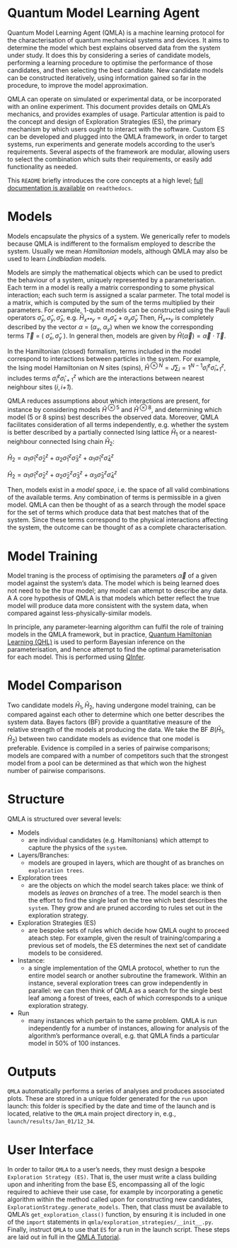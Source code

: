 # Quantum Model Learning Agent

Quantum Model Learning Agent (QMLA) is a machine learning protocol for
the characterisation of quantum mechanical systems and devices. It aims
to determine the model which best explains observed data from the system
under study. It does this by considering a series of candidate models,
performing a learning procedure to optimise the performance of those
candidates, and then selecting the best candidate. New candidate models
can be constructed iteratively, using information gained so far in the
procedure, to improve the model approximation.

QMLA can operate on simulated or experimental data, or be incorporated
with an online experiment. This document provides details on QMLA’s
mechanics, and provides examples of usage. Particular attention is paid
to the concept and design of Exploration Strategies (ES), the primary
mechanism by which users ought to interact with the software. Custom ES
can be developed and plugged into the QMLA framework, in order to target
systems, run experiments and generate models according to the user’s
requirements. Several aspects of the framework are modular, allowing
users to select the combination which suits their requirements, or
easily add functionality as needed.

This `README` briefly introduces the core concepts at a high level;
[full documentation is available][] on `readthedocs`.

# Models

Models encapsulate the physics of a system. We generically refer to
models because QMLA is indifferent to the formalism employed to describe
the system. Usually we mean *Hamiltonian* models, although QMLA may also
be used to learn *Lindbladian* models.

Models are simply the mathematical objects which can be used to predict
the behaviour of a system, uniquely represented by a parameterisation.
Each term in a model is really a matrix corresponding to some physical
interaction; each such term is assigned a scalar parmeter. The total
model is a matrix, which is computed by the sum of the terms multiplied
by their parameters. For example, 1-qubit models can be constructed
using the Pauli operators
*σ̂*<sub>*x*</sub>, *σ̂*<sub>*y*</sub>, *σ̂*<sub>*z*</sub>,
e.g. *Ĥ*<sub>*x**y*</sub> = *α*<sub>*x*</sub>*σ̂*<sub>*x*</sub> + *α*<sub>*y*</sub>*σ̂*<sub>*y*</sub>
Then, *Ĥ*<sub>*x**y*</sub> is completely described by the vector 
*α* = (*α*<sub>*x*</sub>, *α*<sub>*y*</sub>) when we know the corresponding terms
*T⃗* = ( *σ̂*<sub>*x*</sub>, *σ̂*<sub>*y*</sub> ). 
In general then, models are given by *Ĥ*(*α⃗*) = *α⃗* ⋅ *T⃗*.

In the Hamiltonian (closed) formalism, terms included in the model
correspond to interactions between particles in the system. For example,
the Ising model Hamiltonian on *N* sites (spins),
*Ĥ*<sup> ⊗ *N*</sup> = *J*∑<sub>*i*</sub> = 1<sup>*N* − 1</sup>*σ̂*<sub>*i*</sub><sup>*z*</sup>*σ̂*<sub>*i+1*</sub><sup>*z*</sup>,
includes terms *σ̂*<sub>*i*</sub><sup>*z*</sup>*σ̂*<sub>*i* + 1</sub><sup>*z*</sup> 
which are the interactions between nearest neighbour sites (*i*, *i+1*).

QMLA reduces assumptions about which interactions are present, for instance by considering models
*Ĥ*<sup> ⊗ 5</sup> and *Ĥ*<sup> ⊗ 8</sup>, and determining which model
(5 or 8 spins) best describes the observed data. Moreover, QMLA
facilitates consideration of all terms independently, e.g. whether the
system is better described by a partially connected Ising lattice
*Ĥ*<sub>1</sub> or a nearest-neighbour connected Ising chain
*Ĥ*<sub>2</sub>:

*Ĥ*<sub>2</sub> = *α*<sub>1</sub>*σ̂*<sub>1</sub><sup>*z*</sup>*σ̂*<sub>2</sub><sup>*z*</sup> + *α*<sub>2</sub>*σ̂*<sub>1</sub><sup>*z*</sup>*σ̂*<sub>3</sub><sup>*z*</sup> + *α*<sub>1</sub>*σ̂*<sub>1</sub><sup>*z*</sup>*σ̂*<sub>4</sub><sup>*z*</sup>

*Ĥ*<sub>2</sub> = *α*<sub>1</sub>*σ̂*<sub>1</sub><sup>*z*</sup>*σ̂*<sub>2</sub><sup>*z*</sup> + *α*<sub>2</sub>*σ̂*<sub>2</sub><sup>*z*</sup>*σ̂*<sub>3</sub><sup>*z*</sup> + *α*<sub>3</sub>*σ̂*<sub>3</sub><sup>*z*</sup>*σ̂*<sub>4</sub><sup>*z*</sup>

Then, models exist in a *model space*, i.e. the space of all valid
combinations of the available terms. Any combination of terms is
permissible in a given model. QMLA can then be thought of as a search
through the model space for the set of terms which produce data that
best matches that of the system. Since these terms correspond to the
physical interactions affecting the system, the outcome can be thought
of as a complete characterisation.

# Model Training

Model traning is the process of optimising the parameters *α⃗* of a
given model against the system’s data. The model which is being learned
does not need to be the *true* model; any model can attempt to describe
any data. A A core hypothesis of QMLA is that models which better
reflect the true model will produce data more consistent with the system
data, when compared against less-physically-similar models.

In principle, any parameter-learning algorithm can fulfil the role of
training models in the QMLA framework, but in practice, [Quantum
Hamiltonian Learning (QHL)][] is used to perform Bayesian inference on
the parameterisation, and hence attempt to find the optimal
parameterisation for each model. This is performed using [QInfer][].

# Model Comparison

Two candidate models *Ĥ*<sub>1</sub>, *Ĥ*<sub>2</sub>, having undergone
model training, can be compared against each other to determine which
one better describes the system data. Bayes factors (BF) provide a
quantitative measure of the relative strength of the models at producing
the data. We take the BF *B*(*Ĥ*<sub>1</sub>, *Ĥ*<sub>2</sub>) between
two candidate models as evidence that one model is preferable. Evidence
is compiled in a series of pairwise comparisons; models are compared
with a number of competitors such that the strongest model from a pool
can be determined as that which won the highest number of pairwise
comparisons.

# Structure

QMLA is structured over several levels:

-   Models
    -   are individual candidates (e.g. Hamiltonians) which attempt to
        capture the physics of the `system`.
-   Layers/Branches:
    -   models are grouped in layers, which are thought of as branches
        on `exploration trees`.
-   Exploration trees
    -   are the objects on which the model search takes place: we think
        of models as *leaves* on *branches* of a tree. The model search
        is then the effort to find the single leaf on the tree which
        best describes the `system`. They grow and are pruned according
        to rules set out in the exploration strategy.
-   Exploration Strategies (ES)
    -   are bespoke sets of rules which decide how QMLA ought to proceed
        ateach step. For example, given the result of training/comparing
        a previous set of models, the ES determines the next set of
        candidate models to be considered.
-   Instance:
    -   a single implementation of the QMLA protocol, whether to run the
        entire model search or another subroutine the framework. Within
        an instance, several exploration trees can grow independently in
        parallel: we can then think of QMLA as a search for the single
        best leaf among a forest of trees, each of which corresponds to
        a unique exploration strategy.
-   Run
    -   many instances which pertain to the same problem. QMLA is run
        independently for a number of instances, allowing for analysis
        of the algorithm’s performance overall, e.g. that QMLA finds a
        particular model in 50% of 100 instances.

# Outputs

`QMLA` automatically performs a series of analyses and produces
associated plots. These are stored in a unique folder generated for the
`run` upon launch: this folder is specified by the date and time of the
launch and is located, relative to the `QMLA` main project directory in,
e.g., `launch/results/Jan_01/12_34`.

# User Interface

In order to tailor `QMLA` to a user’s needs, they must design a bespoke
`Exploration Strategy (ES)`. That is, the user must write a class
building upon and inheriting from the base ES, encompassing all of the
logic required to achieve their use case, for example by incorporating a
genetic algorithm within the method called upon for constructing new
candidates, `ExplorationStrategy.generate_models`. Then, that class must
be available to QMLA’s `get_exploration_class()` function, by ensuring
it is included in one of the `import` statements in
`qmla/exploration_strategies/__init__.py`. Finally, instruct `QMLA` to
use that `ES` for a run in the launch script. These steps are laid out
in full in the [QMLA Tutorial][].

[Quantum Hamiltonian Learning (QHL)]: https://journals.aps.org/prl/abstract/10.1103/PhysRevLett.112.190501
[QInfer]: http://qinfer.org/
[QMLA Tutorial]: https://quantum-model-learning-agent.readthedocs.io/en/latest/tutorial.html
[full documentation is available]: https://quantum-model-learning-agent.readthedocs.io/en/latest/